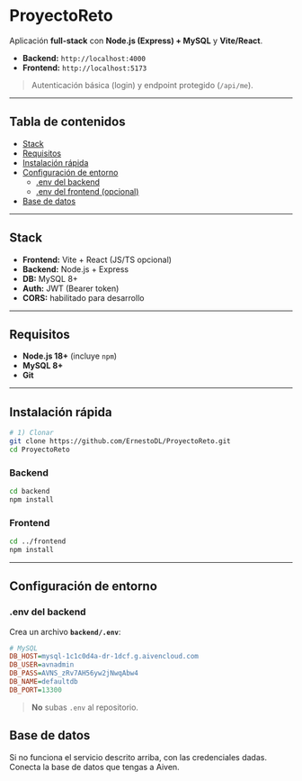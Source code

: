 # ProyectoReto

Aplicación **full-stack** con **Node.js (Express) + MySQL** y **Vite/React**.  
- **Backend:** `http://localhost:4000`  
- **Frontend:** `http://localhost:5173`

> Autenticación básica (login) y endpoint protegido (`/api/me`).

---

## Tabla de contenidos
- [Stack](#stack)
- [Requisitos](#requisitos)
- [Instalación rápida](#instalación-rápida)
- [Configuración de entorno](#configuración-de-entorno)
  - [.env del backend](#env-del-backend)
  - [.env del frontend (opcional)](#env-del-frontend-opcional)
- [Base de datos](#base-de-datos)

---

## Stack
- **Frontend:** Vite + React (JS/TS opcional)
- **Backend:** Node.js + Express
- **DB:** MySQL 8+
- **Auth:** JWT (Bearer token)
- **CORS:** habilitado para desarrollo

---

## Requisitos
- **Node.js 18+** (incluye `npm`)
- **MySQL 8+**
- **Git**

---

## Instalación rápida

```bash
# 1) Clonar
git clone https://github.com/ErnestoDL/ProyectoReto.git
cd ProyectoReto
```

### Backend
```bash
cd backend
npm install
```

### Frontend
```bash
cd ../frontend
npm install
```

---

## Configuración de entorno

### .env del backend
Crea un archivo **`backend/.env`**:

```ini
# MySQL
DB_HOST=mysql-1c1c0d4a-dr-1dcf.g.aivencloud.com
DB_USER=avnadmin
DB_PASS=AVNS_zRv7AH56yw2jNwqAbw4
DB_NAME=defaultdb
DB_PORT=13300
```

> **No** subas `.env` al repositorio.

## Base de datos

Si no funciona el servicio descrito arriba, con las credenciales dadas. Conecta la base de datos que tengas a Aiven.
